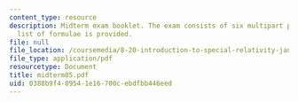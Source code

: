 ```yaml
---
content_type: resource
description: Midterm exam booklet. The exam consists of six multipart problems. A
  list of formulae is provided.
file: null
file_location: /coursemedia/8-20-introduction-to-special-relativity-january-iap-2005/0388b9f409541e16700cebdfbb446eed_midterm05.pdf
file_type: application/pdf
resourcetype: Document
title: midterm05.pdf
uid: 0388b9f4-0954-1e16-700c-ebdfbb446eed
---
```

